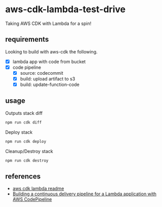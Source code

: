 # aws-cdk-lambda-test-drive

Taking AWS CDK with Lambda for a spin!

## requirements

Looking to build with aws-cdk the following.

-   [x] lambda app with code from bucket
-   [x] code pipeline
    -   [x] source: codecommit
    -   [x] build: upload artifact to s3
    -   [x] build: update-function-code

## usage

Outputs stack diff

```bash
npm run cdk diff
```

Deploy stack

```bash
npm run cdk deploy
```

Cleanup/Destroy stack

```bash
npm run cdk destroy
```

## references

-   [aws cdk lambda readme](https://docs.aws.amazon.com/cdk/api/latest/docs/aws-lambda-readme.html)
-   [Building a continuous delivery pipeline for a Lambda application with AWS CodePipeline](https://docs.aws.amazon.com/lambda/latest/dg/build-pipeline.html)
